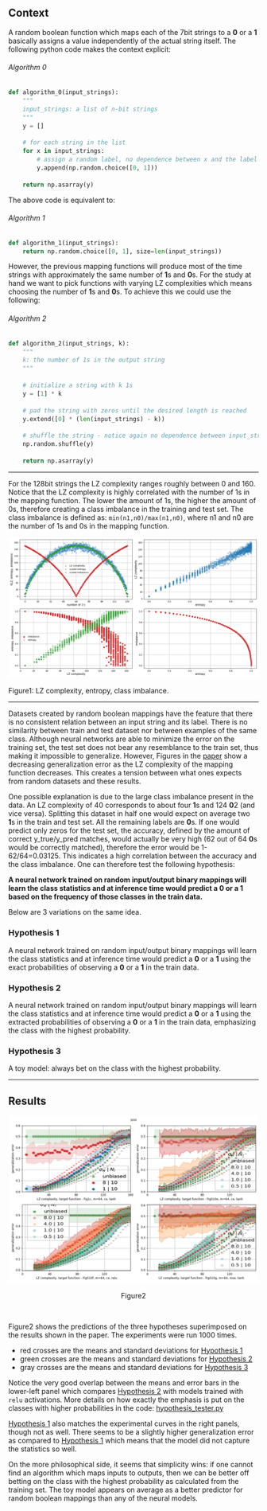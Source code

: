 ## Context

A random boolean function which maps each of the 7bit strings to a **0** or a **1** basically assigns
a value independently of the actual string itself. The following python code makes the context explicit:

###### Algorithm 0

```python
def algorithm_0(input_strings):
    """
    input_strings: a list of n-bit strings
    """
    y = []

    # for each string in the list
    for x in input_strings:
        # assign a random label, no dependence between x and the label value 
        y.append(np.random.choice([0, 1]))

    return np.asarray(y)
```

The above code is equivalent to:

###### Algorithm 1

```python
def algorithm_1(input_strings):
    return np.random.choice([0, 1], size=len(input_strings))
```

However, the previous mapping functions will produce most of the time strings with approximately
the same number of **1**s and **0**s. For the study at hand we want to pick functions with varying LZ complexities which
means choosing the number of **1**s and **0**s. To achieve this we could use the following:

###### Algorithm 2

```python
def algorithm_2(input_strings, k):
    """
    k: the number of 1s in the output string
    """

    # initialize a string with k 1s
    y = [1] * k

    # pad the string with zeros until the desired length is reached 
    y.extend([0] * (len(input_strings) - k))

    # shuffle the string - notice again no dependence between input_strings and labels
    np.random.shuffle(y)

    return np.asarray(y)
```

---


For the 128bit strings the LZ complexity ranges roughly between 0 and 160.
Notice that the LZ complexity is highly correlated with the number of 1s in the mapping function. The lower the
amount of 1s, the higher the amount of 0s, therefore creating a class imbalance in the training and test set.
The class imbalance is defined as: `min(n1,n0)/max(n1,n0)`, where n1 and n0 are the number of 1s and 0s in the mapping
function.

[//]: # (![alt text]&#40;LZ_entroy_vs_no1s.png "Title"&#41;)
![Measures](measures.png "Measures")

Figure1: LZ complexity, entropy, class imbalance.

---
Datasets created by random boolean mappings have the feature that there is no consistent relation between
an input string and its label. There is no similarity between train and test dataset nor between examples of the same
class. Although neural networks are able to minimize the error on the training set, the test set does not bear any
resemblance to the train set, thus making it impossible to
generalize. However, Figures in the [paper](https://www.nature.com/articles/s41467-024-54813-x) show a decreasing
generalization error as the LZ complexity of the mapping
function decreases. This creates a tension between what ones expects from random datasets and these results.

One possible explanation is due to the large class imbalance present in the data.
An LZ complexity of 40 corresponds to about four **1**s and 124 **0**2 (and vice versa). Splitting this dataset in half
one would expect on average two **1**s in the train and test set. All
the remaining labels are **0**s. If one would predict only zeros for the test set, the accuracy, defined by the amount
of
correct y_true/y_pred matches, would actually be very high (62 out of 64 **0**s would be correctly matched), therefore
the error would be 1-62/64=0.03125. This indicates a high correlation between the accuracy and the class imbalance.
One can therefore test the following hypothesis:

**A neural network trained on random input/output binary
mappings will learn the class statistics and at inference time would predict a 0 or a 1 based on the frequency
of those classes in the train data.**

Below are 3 variations on the same idea.

### Hypothesis 1

A neural network trained on random input/output binary
mappings will learn the class statistics and at inference time would predict a **0** or a **1** using the exact
probabilities of observing a **0** or a **1** in the train data.

### Hypothesis 2

A neural network trained on random input/output binary
mappings will learn the class statistics and at inference time would predict a **0** or a **1** using the extracted
probabilities of observing a **0** or a **1** in the train data, emphasizing the class with the highest probability.

### Hypothesis 3

A toy model: always bet on the class with the highest probability.


---

## Results

![Results](Overlays.png "Results")

<p style="text-align:center;">Figure2</p>

<br>


Figure2 shows the predictions of the three hypotheses superimposed on the results shown
in the paper. The experiments were run 1000 times.

- red crosses are the means and standard deviations for [Hypothesis 1](#hypothesis-1)
- green crosses are the means and standard deviations for [Hypothesis 2](#hypothesis-2)
- gray crosses are the means and standard deviations for [Hypothesis 3](#hypothesis-3)

Notice the very good overlap between the means and error bars in the lower-left panel which compares
[Hypothesis 2](#hypothesis-2) with models trained with `relu` activations. More details on how exactly the emphasis is
put on the classes with higher probabilities in the code: [hypothesis_tester.py](hypothesis_tester.py)

[Hypothesis 1](#hypothesis-1) also matches
the experimental curves in the right panels, though not as well. There seems to be a slightly higher generalization
error as compared to [Hypothesis 1](#hypothesis-1) which means that the model did not capture the statistics so well.

On the more philosophical side, it seems that simplicity wins: if one cannot find an algorithm which maps inputs to 
outputs, then we can be better off betting on the class with the highest probability as calculated from the training 
set. The toy model appears on average as a better predictor for random boolean mappings than any of the neural models. 
